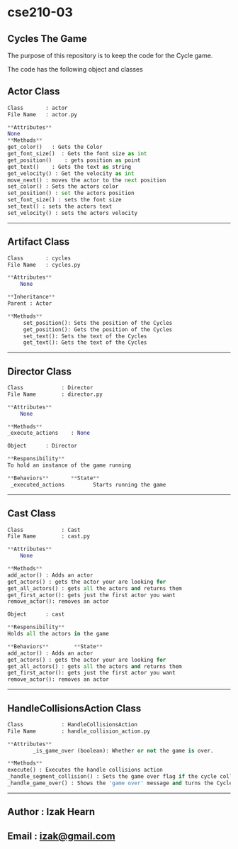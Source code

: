 # cse210-03

## Cycles The Game

The purpose of this repository is to keep the code for the Cycle game.

The code has the following object and classes

## Actor Class

```python
Class       : actor
File Name   : actor.py

**Attributes**
None
**Methods**
get_color()   : Gets the Color
get_font_size()  : Gets the font size as int
get_position()    : gets position as point
get_text()    : Gets the text as string
get_velocity() : Get the velocity as int
move_next() : moves the actor to the next position
set_color() : Sets the actors color
set_position() : set the actors position
set_font_size() : sets the font size
set_text() : sets the actors text
set_velocity() : sets the actors velocity
```

-------

## Artifact Class

```python
Class       : cycles
File Name   : cycles.py

**Attributes**
    None

**Inheritance**
Parent : Actor

**Methods**
     set_position(): Sets the position of the Cycles
     get_position(): Gets the position of the Cycles   
     set_text(): Sets the text of the Cycles
     get_text(): Gets the text of the Cycles
```

-------

## Director Class

```python
Class            : Director
File Name        : director.py

**Attributes**
    None

**Methods**
_execute_actions    : None
```

```python
Object      : Director

**Responsibility**
To hold an instance of the game running

**Behaviors**       **State**
 _executed_actions         Starts running the game
```

-------

## Cast Class

```python
Class            : Cast
File Name        : cast.py

**Attributes**
    None

**Methods**
add_actor() : Adds an actor
get_actors() : gets the actor your are looking for
get_all_actors() : gets all the actors and returns them
get_first_actor(): gets just the first actor you want
remove_actor(): removes an actor
```

```python
Object      : cast

**Responsibility**
Holds all the actors in the game

**Behaviors**        **State**
add_actor() : Adds an actor
get_actors() : gets the actor your are looking for
get_all_actors() : gets all the actors and returns them
get_first_actor(): gets just the first actor you want
remove_actor(): removes an actor
```

-------

## HandleCollisionsAction Class

```python
Class            : HandleCollisionsAction
File Name        : handle_collision_action.py

**Attributes**
        _is_game_over (boolean): Whether or not the game is over.

**Methods**
execute() : Executes the handle collisions action
_handle_segment_collision() : Sets the game over flag if the cycle collides with another cycles segments
_handle_game_over() : Shows the 'game over' message and turns the Cycles white if the game is over.
```

-------

## Author : Izak Hearn

## Email : izak@gmail.com
